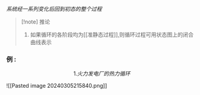 $\begin{equation}\tag{循环过程}
系统经一系列变化后回到初态的整个过程
\end{equation}$

> [!note] 推论
> 1. 如果循环的各阶段均为[[准静态过程]],则循环过程可用状态图上的闭合曲线表示



### 例 :
$$1. 火力发电厂的热力循环$$

![[Pasted image 20240305215840.png]]